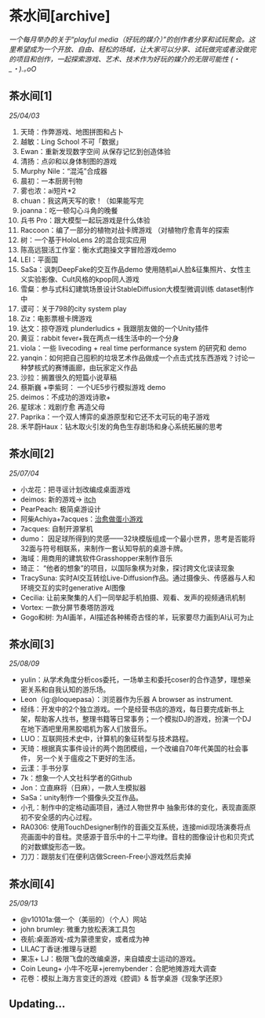 # 茶水间[archive]
*一个每月举办的关于“playful media（好玩的媒介）”的创作者分享和试玩聚会。这里希望成为一个开放、自由、轻松的场域，让大家可以分享、试玩做完或者没做完的项目和创作，一起探索游戏、艺术、技术作为好玩的媒介的无限可能性 (・_・).｡oO*

## 茶水间[1]
*25/04/03*
1. 天琦：作弊游戏、地图拼图和占卜
2. 越敏：Ling School 不可「数据」
3. Ewan：重新发现数字空间 从保存记忆到创造体验
4. 清扬：点卯和以身体制图的游戏
5. Murphy Nile：“混沌”合成器
6. 晨初：一本厨房刊物
7. 雾也浓：ai短片*2
8. chuan：我这两天写的歌！（如果能写完
9. joanna：吃一顿勾心斗角的晚餐
10. 兵书 Pro：跟大模型一起玩游戏是什么体验
11. Raccoon：编了一部分的植物对战卡牌游戏  （对植物疗愈青年的探索
12. 树：一个基于HoloLens 2的混合现实应用
13. 陈高远狠活工作室：衡水式跑操文字冒险游戏demo
14. LEI：平面国
15. SaSa：讽刺DeepFake的交互作品demo 使用随机ai人脸&征集照片、女性主义实验影像、Cult风格的kpop同人游戏
16. 雪粲：参与式科幻建筑场景设计StableDiffusion大模型微调训练 dataset制作中
17. 谟可：关于798的city system play
18. Ziz：电影票根卡牌游戏
19. 达文：掠夺游戏 plunderludics + 我跟朋友做的一个Unity插件
20. 黄豆：rabbit fever+我在两点一线生活中的一个分身
21. viola：一些 livecoding + real time performance system 的研究和 demo
22. yanqin：如何把自己囤积的垃圾艺术作品做成一个点击式找东西游戏？讨论一种梦核式的赛博画廊，由玩家定义作品
23. 沙拉：搁置很久的短篇小说草稿
24. 蔡斯巍 +李紫珂： 一个UE5步行模拟游戏 demo
26. deimos：不成功的游戏诗歌+
27. 星球冰：戏剧疗愈 再造父母
28. Paprika：一个双人博弈的桌游原型和它还不太可玩的电子游戏
29. 禾芊蔚Haux：钻木取火引发的角色生存剧场和身心系统拓展的思考

## 茶水间[2]
*25/07/04*
- 小龙花：把寻谣计划改编成桌面游戏
- deimos: 新的游戏-> [itch](https://deimosly.itch.io/)
- PearPeach: 极简桌游设计
- 阿柴Achiya+7acques：[治愈做蛋小游戏](https://7acques.itch.io/what-a-egg)
- 7acques: 自制开源掌机
- dumo： 因足球所得到的灵感——32块模版组成一个最小世界，思考是否能将32面与符号相联系，来制作一套认知导航的桌游卡牌。
- 海域：用商用的建筑软件Grasshopper来制作音乐
- 琦正： “他者的想象”的项目，以国际象棋为对象，探讨跨文化误读现象
- TracySuna: 实时AI交互转绘Live-Diffusion作品。通过摄像头、传感器与人和环境交互的实时generative AI图像
- Cecilia: 让前来聚集的人们一同举起手机拍摄、观看、发声的视频通讯机制
- Vortex: 一款分屏节奏塔防游戏
- Gogo和树: 为AI画羊，AI描述各种稀奇古怪的羊，玩家要尽力画到AI认可为止


## 茶水间[3]
*25/08/09*
- yulin：从学术角度分析cos委托，一场单主和委托coser的合作造梦，理想亲密关系和自我认知的游乐场。
- Leon（ig:@loquepasa）：浏览器作为乐器 A browser as instrument. 
- 经纬：开发中的2个独立游戏。一个是经营书店的游戏，每日要完成新书上架，帮助客人找书，整理书籍等日常事务；一个模拟DJ的游戏，扮演一个DJ在地下酒吧里用黑胶唱机为客人们放音乐。
- LUO：互联网技术史中，计算机的象征转型与技术路程。
- 天琦：根据真实事件设计的两个跑团模组，一个改编自70年代美国的社会事件， 另一个关于瘟疫之下更好的生活。
- 云漾：手书分享
- 7k：想象一个人文社科学者的Github
- Jon：立直麻将（日麻），一款人生模拟器
- SaSa：unity制作一个摄像头交互作品。
- 小孔：制作中的定格动画项目，通过人物世界中
抽象形体的变化，表现直面原初不安全感的内心过程。
- RA0306: 使用TouchDesigner制作的音画交互系统，连接midi现场演奏将点亮画面中的音柱。灵感源于音乐中的十二平均律。音柱的图像设计也和贝壳式的对数螺旋形态一致。
- 刀刀：跟朋友们在便利店做Screen-Free小游戏然后卖掉

## 茶水间[4]
*25/09/13*
- @v10101a:做一个（美丽的）（个人）网站
- john brumley: 微重力放松表演工具包
- 夜航:桌面游戏-成为蒙德里安，或者成为神
- LILAC丁香谜:推理与谜题
- 果冻+ LJ：极限飞盘的改编桌游，来自嬉皮士运动的游戏。
- Coin Leung+ 小牛不吃草+jeremybender：合肥地摊游戏大调查
- 花卷：模拟上海方言变迁的游戏《腔调》& 哲学桌游《现象学还原》

## Updating...
